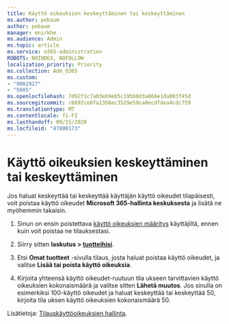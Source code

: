 ```yaml
---
title: Käyttö oikeuksien keskeyttäminen tai keskeyttäminen
ms.author: pebaum
author: pebaum
manager: mnirkhe
ms.audience: Admin
ms.topic: article
ms.service: o365-administration
ROBOTS: NOINDEX, NOFOLLOW
localization_priority: Priority
ms.collection: Adm_O365
ms.custom:
- "9002927"
- "5605"
ms.openlocfilehash: 7d92f1c7a03eb9eb5c195b0d3a866e1da003f45d
ms.sourcegitcommit: c6692ce0fa1358ec3529e59ca0ecdfdea4cdc759
ms.translationtype: MT
ms.contentlocale: fi-FI
ms.lasthandoff: 09/15/2020
ms.locfileid: "47800173"
---
```

# <a name="suspend-or-pause-licenses"></a>Käyttö oikeuksien keskeyttäminen tai keskeyttäminen

Jos haluat keskeyttää tai keskeyttää käyttäjän käyttö oikeudet tilapäisesti, voit poistaa käyttö oikeudet **Microsoft 365-hallinta keskuksesta** ja lisätä ne myöhemmin takaisin.

1. Sinun on ensin poistettava [käyttö oikeuksien määritys](https://docs.microsoft.com/microsoft-365/admin/manage/remove-licenses-from-users?view=o365-worldwide) käyttäjiltä, ennen kuin voit poistaa ne tilauksestasi.

2. Siirry sitten **laskutus > [tuotteihisi](https://go.microsoft.com/fwlink/p/?linkid=842054)**.

3. Etsi **Omat tuotteet** -sivulla tilaus, josta haluat poistaa käyttö oikeudet, ja valitse **Lisää tai poista käyttö oikeuksia**.

4. Kirjoita yhteensä käyttö oikeudet-ruutuun tila ukseen tarvittavien käyttö oikeuksien kokonaismäärä ja valitse sitten **Lähetä muutos**. Jos sinulla on esimerkiksi 100-käyttö oikeudet ja haluat keskeyttää tai keskeyttää 50, kirjoita tila uksen käyttö oikeuksien kokonaismäärä 50.

Lisätietoja: [Tilauskäyttöoikeuksien hallinta](https://docs.microsoft.com/microsoft-365/commerce/licenses/buy-licenses?view=o365-worldwide).
